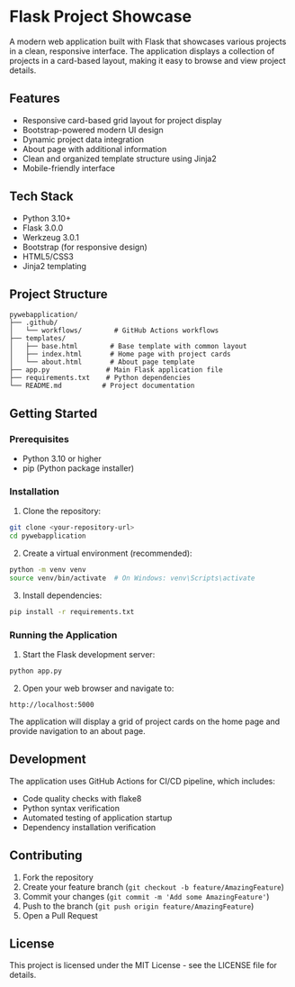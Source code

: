 # Flask Project Showcase

A modern web application built with Flask that showcases various projects in a clean, responsive interface. The application displays a collection of projects in a card-based layout, making it easy to browse and view project details.

## Features

- Responsive card-based grid layout for project display
- Bootstrap-powered modern UI design
- Dynamic project data integration
- About page with additional information
- Clean and organized template structure using Jinja2
- Mobile-friendly interface

## Tech Stack

- Python 3.10+
- Flask 3.0.0
- Werkzeug 3.0.1
- Bootstrap (for responsive design)
- HTML5/CSS3
- Jinja2 templating

## Project Structure

```
pywebapplication/
├── .github/
│   └── workflows/        # GitHub Actions workflows
├── templates/
│   ├── base.html        # Base template with common layout
│   ├── index.html       # Home page with project cards
│   └── about.html       # About page template
├── app.py              # Main Flask application file
├── requirements.txt    # Python dependencies
└── README.md          # Project documentation
```

## Getting Started

### Prerequisites

- Python 3.10 or higher
- pip (Python package installer)

### Installation

1. Clone the repository:
```bash
git clone <your-repository-url>
cd pywebapplication
```

2. Create a virtual environment (recommended):
```bash
python -m venv venv
source venv/bin/activate  # On Windows: venv\Scripts\activate
```

3. Install dependencies:
```bash
pip install -r requirements.txt
```

### Running the Application

1. Start the Flask development server:
```bash
python app.py
```

2. Open your web browser and navigate to:
```
http://localhost:5000
```

The application will display a grid of project cards on the home page and provide navigation to an about page.

## Development

The application uses GitHub Actions for CI/CD pipeline, which includes:
- Code quality checks with flake8
- Python syntax verification
- Automated testing of application startup
- Dependency installation verification

## Contributing

1. Fork the repository
2. Create your feature branch (`git checkout -b feature/AmazingFeature`)
3. Commit your changes (`git commit -m 'Add some AmazingFeature'`)
4. Push to the branch (`git push origin feature/AmazingFeature`)
5. Open a Pull Request

## License

This project is licensed under the MIT License - see the LICENSE file for details.
